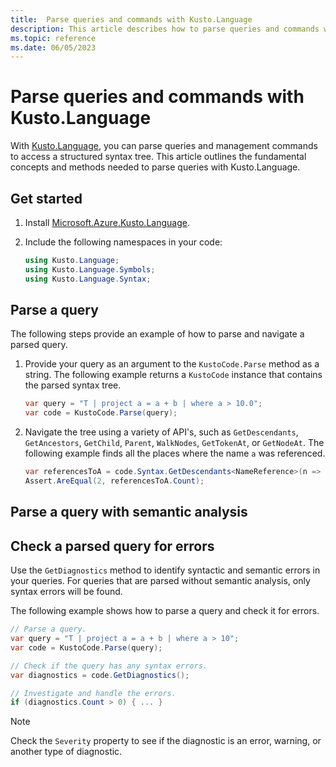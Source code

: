 ```yaml
---
title:  Parse queries and commands with Kusto.Language
description: This article describes how to parse queries and commands with the Kusto.Language library.
ms.topic: reference
ms.date: 06/05/2023
---
```


# Parse queries and commands with Kusto.Language

With [Kusto.Language](https://www.nuget.org/packages/Microsoft.Azure.Kusto.Language/), you can parse queries and management commands to access a structured syntax tree. This article outlines the fundamental concepts and methods needed to parse queries with Kusto.Language.

## Get started

1. Install [Microsoft.Azure.Kusto.Language](https://www.nuget.org/packages/Microsoft.Azure.Kusto.Language/).

1. Include the following namespaces in your code:

    ```csharp
    using Kusto.Language;
    using Kusto.Language.Symbols;
    using Kusto.Language.Syntax;
    ```

## Parse a query

The following steps provide an example of how to parse and navigate a parsed query.

1. Provide your query as an argument to the `KustoCode.Parse` method as a string. The following example returns a `KustoCode` instance that contains the parsed syntax tree.

    ```csharp
    var query = "T | project a = a + b | where a > 10.0";
    var code = KustoCode.Parse(query);
    ```

1. Navigate the tree using a variety of API's, such as `GetDescendants`, `GetAncestors`, `GetChild`, `Parent`, `WalkNodes`, `GetTokenAt`, or `GetNodeAt`. The following example finds all the places where the name `a` was referenced.

    ```csharp
    var referencesToA = code.Syntax.GetDescendants<NameReference>(n => n.SimpleName == "a");
    Assert.AreEqual(2, referencesToA.Count);
    ```
## Parse a query with semantic analysis

## Check a parsed query for errors

Use the `GetDiagnostics` method to identify syntactic and semantic errors in your queries. For queries that are parsed without semantic analysis, only syntax errors will be found.

The following example shows how to parse a query and check it for errors.

```csharp
// Parse a query.
var query = "T | project a = a + b | where a > 10";
var code = KustoCode.Parse(query);

// Check if the query has any syntax errors.
var diagnostics = code.GetDiagnostics();

// Investigate and handle the errors.
if (diagnostics.Count > 0) { ... }
```

> [!NOTE]
> Check the `Severity` property to see if the diagnostic is an error, warning, or another type of diagnostic.
